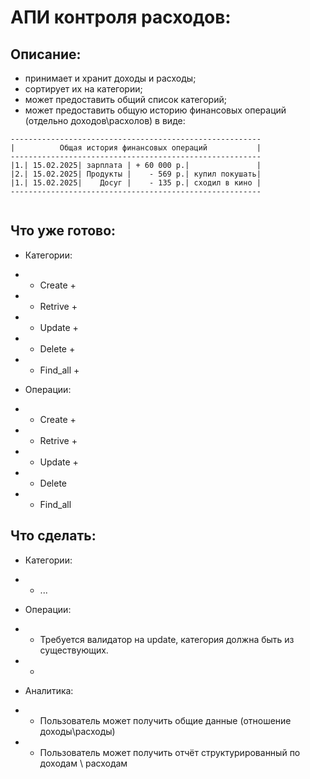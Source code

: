 # АПИ контроля расходов: 

## Описание:
- принимает и хранит доходы и расходы;
- сортирует их на категории;
- может предоставить общий список категорий; 
- может предоставить общую историю финансовых операций (отдельно доходов\расхолов) в виде:
```
--------------------------------------------------------
|          Общая история финансовых операций           |
--------------------------------------------------------
|1.| 15.02.2025| зарплата | + 60 000 р.|               |
|2.| 15.02.2025| Продукты |    - 569 р.| купил покушать|
|1.| 15.02.2025|    Досуг |    - 135 р.| сходил в кино |
--------------------------------------------------------


```

## Что уже готово:
- Категории:
- + Create + 
- + Retrive + 
- + Update + 
- + Delete + 
- + Find_all + 

- Операции:
- + Create +
- + Retrive +
- + Update +
- + Delete 
- + Find_all 

## Что сделать:

- Категории:
- - ...

- Операции:
- - Требуется валидатор на update, категория должна быть из существующих.
- - 

- Аналитика:
- - Пользователь может получить общие данные (отношение доходы\расходы)
- - Пользователь может получить отчёт структурированный по доходам \ расходам
